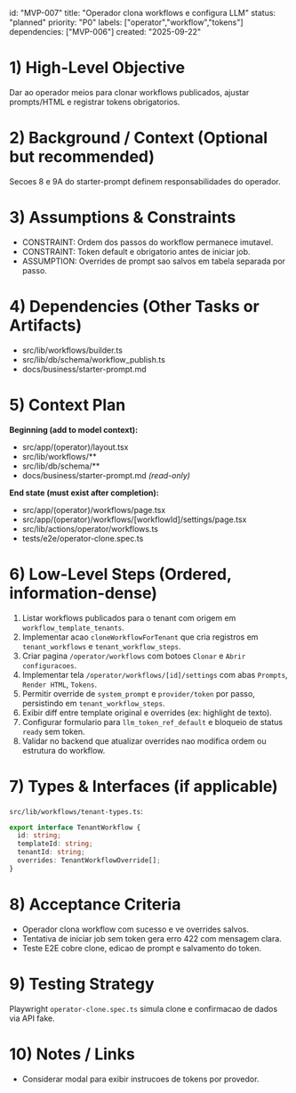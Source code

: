 ﻿---
description: "Allow operator to clone workflows, edit prompts and configure tokens."
globs:
  - src/app/(operator)/workflows/**
  - src/lib/actions/operator/**
alwaysApply: false
---

id: "MVP-007"
title: "Operador clona workflows e configura LLM"
status: "planned"
priority: "P0"
labels: ["operator","workflow","tokens"]
dependencies: ["MVP-006"]
created: "2025-09-22"

# 1) High-Level Objective

Dar ao operador meios para clonar workflows publicados, ajustar prompts/HTML e registrar tokens obrigatorios.

# 2) Background / Context (Optional but recommended)

Secoes 8 e 9A do starter-prompt definem responsabilidades do operador.

# 3) Assumptions & Constraints

- CONSTRAINT: Ordem dos passos do workflow permanece imutavel.
- CONSTRAINT: Token default e obrigatorio antes de iniciar job.
- ASSUMPTION: Overrides de prompt sao salvos em tabela separada por passo.

# 4) Dependencies (Other Tasks or Artifacts)

- src/lib/workflows/builder.ts
- src/lib/db/schema/workflow_publish.ts
- docs/business/starter-prompt.md

# 5) Context Plan

**Beginning (add to model context):**

- src/app/(operator)/layout.tsx
- src/lib/workflows/**
- src/lib/db/schema/**
- docs/business/starter-prompt.md _(read-only)_

**End state (must exist after completion):**

- src/app/(operator)/workflows/page.tsx
- src/app/(operator)/workflows/[workflowId]/settings/page.tsx
- src/lib/actions/operator/workflows.ts
- tests/e2e/operator-clone.spec.ts

# 6) Low-Level Steps (Ordered, information-dense)

1. Listar workflows publicados para o tenant com origem em `workflow_template_tenants`.
2. Implementar acao `cloneWorkflowForTenant` que cria registros em `tenant_workflows` e `tenant_workflow_steps`.
3. Criar pagina `/operator/workflows` com botoes `Clonar` e `Abrir configuracoes`.
4. Implementar tela `/operator/workflows/[id]/settings` com abas `Prompts`, `Render HTML`, `Tokens`.
5. Permitir override de `system_prompt` e `provider/token` por passo, persistindo em `tenant_workflow_steps`.
6. Exibir diff entre template original e overrides (ex: highlight de texto).
7. Configurar formulario para `llm_token_ref_default` e bloqueio de status `ready` sem token.
8. Validar no backend que atualizar overrides nao modifica ordem ou estrutura do workflow.

# 7) Types & Interfaces (if applicable)

`src/lib/workflows/tenant-types.ts`:
```ts
export interface TenantWorkflow {
  id: string;
  templateId: string;
  tenantId: string;
  overrides: TenantWorkflowOverride[];
}
```

# 8) Acceptance Criteria

- Operador clona workflow com sucesso e ve overrides salvos.
- Tentativa de iniciar job sem token gera erro 422 com mensagem clara.
- Teste E2E cobre clone, edicao de prompt e salvamento do token.

# 9) Testing Strategy

Playwright `operator-clone.spec.ts` simula clone e confirmacao de dados via API fake.

# 10) Notes / Links

- Considerar modal para exibir instrucoes de tokens por provedor.
